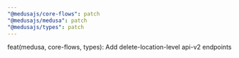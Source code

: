 ```yaml
---
"@medusajs/core-flows": patch
"@medusajs/medusa": patch
"@medusajs/types": patch
---
```


feat(medusa, core-flows, types): Add delete-location-level api-v2 endpoints
